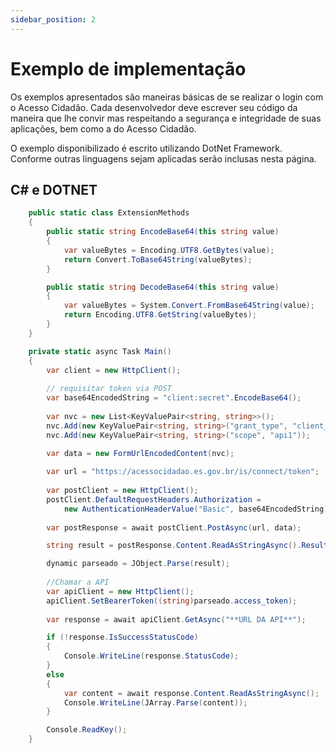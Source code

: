 ```yaml
---
sidebar_position: 2
---
```


# Exemplo de implementação

Os exemplos apresentados são maneiras básicas de se realizar o login com o Acesso Cidadão. Cada desenvolvedor deve escrever seu código da maneira que lhe convir mas respeitando
a segurança e integridade de suas aplicações, bem como a do Acesso Cidadão.  

O exemplo disponibilizado é escrito utilizando DotNet Framework. Conforme outras linguagens sejam aplicadas serão inclusas nesta página.  

## C# e DOTNET

```csharp title="Exemplo em .NET de Classe que realiza Encode e Decode do Client ID e do Client Secret"
    public static class ExtensionMethods
    {
        public static string EncodeBase64(this string value)
        {
            var valueBytes = Encoding.UTF8.GetBytes(value);
            return Convert.ToBase64String(valueBytes);
        }

        public static string DecodeBase64(this string value)
        {
            var valueBytes = System.Convert.FromBase64String(value);
            return Encoding.UTF8.GetString(valueBytes);
        }
    }
```

```csharp title="Exemplo de código em .NET da requisição POST"
    private static async Task Main()
    {
        var client = new HttpClient();
        
        // requisitar token via POST
        var base64EncodedString = "client:secret".EncodeBase64();
        
        var nvc = new List<KeyValuePair<string, string>>();
        nvc.Add(new KeyValuePair<string, string>("grant_type", "client_credentials"));
        nvc.Add(new KeyValuePair<string, string>("scope", "api1"));
        
        var data = new FormUrlEncodedContent(nvc);

        var url = "https://acessocidadao.es.gov.br/is/connect/token";
        
        var postClient = new HttpClient();
        postClient.DefaultRequestHeaders.Authorization =
            new AuthenticationHeaderValue("Basic", base64EncodedString);
        
        var postResponse = await postClient.PostAsync(url, data);

        string result = postResponse.Content.ReadAsStringAsync().Result;

        dynamic parseado = JObject.Parse(result);
    
        //Chamar a API
        var apiClient = new HttpClient();
        apiClient.SetBearerToken((string)parseado.access_token);
        
        var response = await apiClient.GetAsync("**URL DA API**");

        if (!response.IsSuccessStatusCode)
        {
            Console.WriteLine(response.StatusCode);
        }
        else
        {
            var content = await response.Content.ReadAsStringAsync();
            Console.WriteLine(JArray.Parse(content));
        }

        Console.ReadKey();
    }
```